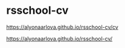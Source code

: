 # rsschool-cv
https://alyonaarlova.github.io/rsschool-cv/cv 

https://alyonaarlova.github.io/rsschool-cv/
